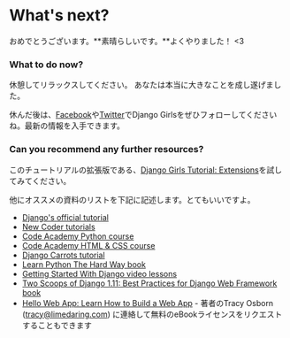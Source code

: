# What's next?

おめでとうございます。**素晴らしいです。**よくやりました！ <3

### What to do now?

休憩してリラックスしてください。 あなたは本当に大きなことを成し遂げました。

休んだ後は、[Facebook](http://facebook.com/djangogirls)や[Twitter](https://twitter.com/djangogirls)でDjango Girlsをぜひフォローしてくださいね。最新の情報を入手できます。

### Can you recommend any further resources?

このチュートリアルの拡張版である、[Django Girls Tutorial: Extensions](https://tutorial-extensions.djangogirls.org/)を試してみてください。

他にオススメの資料のリストを下記に記述します。とてもいいですよ。

- [Django's official tutorial](https://docs.djangoproject.com/en/1.11/intro/tutorial01/)
- [New Coder tutorials](http://newcoder.io/tutorials/)
- [Code Academy Python course](https://www.codecademy.com/en/tracks/python)
- [Code Academy HTML & CSS course](https://www.codecademy.com/tracks/web)
- [Django Carrots tutorial](https://github.com/ggcarrots/django-carrots)
- [Learn Python The Hard Way book](http://learnpythonthehardway.org/book/)
- [Getting Started With Django video lessons](http://www.gettingstartedwithdjango.com/)
- [Two Scoops of Django 1.11: Best Practices for Django Web Framework book](https://www.twoscoopspress.com/products/two-scoops-of-django-1-11)
- [Hello Web App: Learn How to Build a Web App](https://hellowebapp.com/) - 著者のTracy Osborn (<tracy@limedaring.com>) に連絡して無料のeBookライセンスをリクエストすることもできます